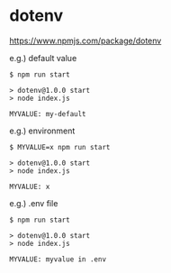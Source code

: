 # dotenv #

<https://www.npmjs.com/package/dotenv>


e.g.) default value

```shell
$ npm run start

> dotenv@1.0.0 start
> node index.js

MYVALUE: my-default
```

e.g.) environment

```shell
$ MYVALUE=x npm run start

> dotenv@1.0.0 start
> node index.js

MYVALUE: x
```

e.g.) .env file

```shell
$ npm run start

> dotenv@1.0.0 start
> node index.js

MYVALUE: myvalue in .env
```
